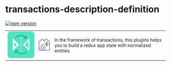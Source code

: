 # transactions-description-definition
[![npm version](https://badge.fury.io/js/transactions-express.svg)](https://badge.fury.io/js/transactions-express-mongodb)

<table>
  <td>
    <img src="https://raw.githubusercontent.com/Ledoux/transactions-description-definition/master/icon.png" alt="icon" title="made by @cecilesnips"/>
  </td>
  <td>
    <img src="https://raw.githubusercontent.com/Ledoux/transactions-description-definition/master/transactions-description-definition.png" alt="icon"/>
  </td>
  <td>
    In the framework of transactions, this plugins helps you to build a redux app state with normalized entities
  </td>
</table>
